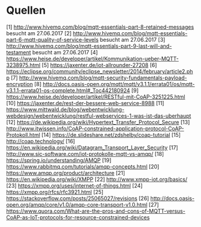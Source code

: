# Quellen
[1] http://www.hivemq.com/blog/mqtt-essentials-part-8-retained-messages besucht am 27.06.2017
[2] http://www.hivemq.com/blog/mqtt-essentials-part-6-mqtt-quality-of-service-levels besucht am 27.06.2017
[3] http://www.hivemq.com/blog/mqtt-essentials-part-9-last-will-and-testament besucht am 27.06.2017
[4] https://www.heise.de/developer/artikel/Kommunikation-ueber-MQTT-3238975.html
[5] https://jaxenter.de/iot-allrounder-27208
[6] https://eclipse.org/community/eclipse_newsletter/2014/february/article2.php
[7] http://www.hivemq.com/blog/mqtt-security-fundamentals-payload-encryption
[8] http://docs.oasis-open.org/mqtt/mqtt/v3.1.1/errata01/os/mqtt-v3.1.1-errata01-os-complete.html#_Toc442180924
[9] https://www.heise.de/developer/artikel/RESTful-mit-CoAP-3251225.html
[10] https://jaxenter.de/rest-der-bessere-web-service-8988
[11] https://www.mittwald.de/blog/webentwicklung-webdesign/webentwicklung/restful-webservices-1-was-ist-das-uberhaupt
[12] https://de.wikipedia.org/wiki/Hypertext_Transfer_Protocol_Secure
[13] http://www.itwissen.info/CoAP-constrained-application-protocol-CoAP-Protokoll.html
[14] https://de.slideshare.net/zdshelby/coap-tutorial
[15] http://coap.technology/
[16] https://en.wikipedia.org/wiki/Datagram_Transport_Layer_Security
[17] http://www.sic-software.com/iot-protokolle-mqtt-vs-amqp/
[18] https://spring.io/understanding/AMQP
[19] https://www.rabbitmq.com/tutorials/amqp-concepts.html
[20] https://www.amqp.org/product/architecture
[21] https://en.wikipedia.org/wiki/XMPP
[22] http://www.xmpp-iot.org/basics/
[23] https://xmpp.org/uses/internet-of-things.html
[24] https://xmpp.org/rfcs/rfc3921.html
[25] https://stackoverflow.com/posts/25065027/revisions
[26] http://docs.oasis-open.org/amqp/core/v1.0/amqp-core-transport-v1.0.html
[27] https://www.quora.com/What-are-the-pros-and-cons-of-MQTT-versus-CoAP-as-IoT-protocols-for-resource-constrained-devices
